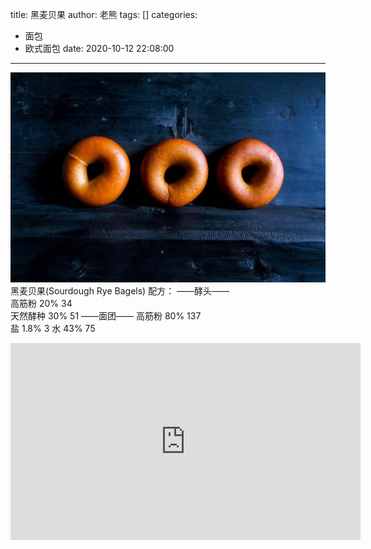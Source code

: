 title: 黑麦贝果
author: 老熊
tags: []
categories:
  - 面包
  - 欧式面包
date: 2020-10-12 22:08:00
---
![](/images/pasted-11.jpg)
黑麦贝果(Sourdough Rye Bagels)
配方：
——酵头——                
高筋粉      20%    34  
天然酵种   30%    51
——面团——
高筋粉      80%    137  
盐            1.8%    3
水            43%    75

<iframe width="560" height="315" src="https://www.youtube.com/embed/vviFTmBqOX4" frameborder="0" allow="accelerometer; autoplay; clipboard-write; encrypted-media; gyroscope; picture-in-picture" allowfullscreen></iframe>